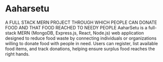 # Aaharsetu
A FULL STACK MERN PROJECT THROUGH WHICH PEOPLE CAN DONATE FOOD AND THAT FOOD REACHED TO NEEDY PEOPLE
AaharSetu is a full-stack MERN (MongoDB, Express.js, React, Node.js) web application designed to reduce food waste by connecting individuals or organizations willing to donate food with people in need. Users can register, list available food items, and track donations, helping ensure surplus food reaches the right hands.


